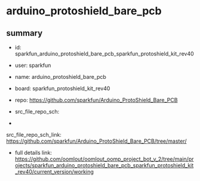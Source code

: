# arduino_protoshield_bare_pcb
 
## summary 
* id: sparkfun_arduino_protoshield_bare_pcb_sparkfun_protoshield_kit_rev40
* user: sparkfun
* name: arduino_protoshield_bare_pcb
* board: sparkfun_protoshield_kit_rev40
* repo: https://github.com/sparkfun/Arduino_ProtoShield_Bare_PCB



* src_file_repo_sch: 
*
 src_file_repo_sch_link: https://github.com/sparkfun/Arduino_ProtoShield_Bare_PCB/tree/master/
* full details link: https://github.com/oomlout/oomlout_oomp_project_bot_v_2/tree/main/projects/sparkfun_arduino_protoshield_bare_pcb_sparkfun_protoshield_kit_rev40/current_version/working  







